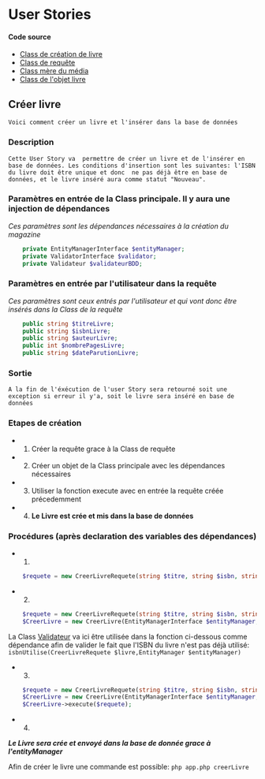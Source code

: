 # User Stories
#### Code source
* [Class de création de livre](../../src/UserStories/CreerLivre/CreerLivre.php)
* [Class de requête](../../src/UserStories/CreerLivre/CreerLivreRequete.php)
* [Class mère du média](../../src/entity/Media.php)
* [Class de l'objet livre](../../src/entity/Livre.php)

## Créer livre
``` Voici comment créer un livre et l'insérer dans la base de données ```
### Description
``
Cette User Story va  permettre de créer un livre et de l'insérer en base de données.
Les conditions d'insertion sont les suivantes: l'ISBN du livre doit être unique et donc 
ne pas déjà être en base de données, et le livre inséré aura comme statut "Nouveau".
``
### Paramètres en entrée de la Class principale. Il y aura une injection de dépendances
_Ces paramètres sont les dépendances nécessaires à la création du magazine_
```php
    private EntityManagerInterface $entityManager;
    private ValidatorInterface $validator;
    private Validateur $validateurBDD;
```
### Paramètres en entrée par l'utilisateur dans la requête
_Ces paramètres sont ceux entrés par l'utilisateur et qui vont donc être insérés dans la Class de la requête_
````php
    public string $titreLivre;
    public string $isbnLivre;
    public string $auteurLivre;
    public int $nombrePagesLivre;
    public string $dateParutionLivre;

````
### Sortie
``
A la fin de l'éxécution de l'user Story sera retourné soit une exception si erreur il y'a, soit le livre sera inséré en base de données
``

### Etapes de création
* 1. Créer la requête grace à la Class de requête
* 2. Créer un objet de la Class principale avec les dépendances nécessaires
* 3. Utiliser la fonction execute avec en entrée la requête créée précedemment
* 4. **Le Livre est crée et mis dans la base de données**

### Procédures (après declaration des variables des dépendances)
* 1.
```php
    $requete = new CreerLivreRequete(string $titre, string $isbn, string $auteur, int $nombrePages, string $dateParution);
```
* 2.

```php
    $requete = new CreerLivreRequete(string $titre, string $isbn, string $auteur, int $nombrePages, string $dateParution);
    $CreerLivre = new CreerLivre(EntityManagerInterface $entityManager, ValidatorInterface $validator, Validateur $validateurBDD);
```
La Class [Validateur](../../src/Validateurs/Validateur.php) va ici être utilisée dans la fonction ci-dessous comme dépendance afin de valider le fait que l'ISBN du livre n'est pas déjà utilisé: `isbnUtilise(CreerLivreRequete $livre,EntityManager $entityManager)`

* 3.

```php
    $requete = new CreerLivreRequete(string $titre, string $isbn, string $auteur, int $nombrePages, string $dateParution);
    $CreerLivre = new CreerLivre(EntityManagerInterface $entityManager, ValidatorInterface $validator, Validateur $validateurBDD);
    $CreerLivre->execute($requete);
```
* 4.
**_Le Livre sera crée et envoyé dans la base de donnée grace à l'entityManager_**

Afin de créer le livre une commande est possible: `php app.php creerLivre`








